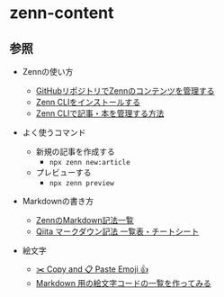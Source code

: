 # zenn-content

## 参照

- Zennの使い方
  - [GitHubリポジトリでZennのコンテンツを管理する](https://zenn.dev/zenn/articles/connect-to-github)
  - [Zenn CLIをインストールする](https://zenn.dev/zenn/articles/install-zenn-cli)
  - [Zenn CLIで記事・本を管理する方法](https://zenn.dev/zenn/articles/zenn-cli-guide)

- よく使うコマンド
  - 新規の記事を作成する
    - `npx zenn new:article`
  - プレビューする
    - `npx zenn preview`

- Markdownの書き方
  - [ZennのMarkdown記法一覧](https://zenn.dev/zenn/articles/markdown-guide)
  - [Qiita マークダウン記法 一覧表・チートシート](https://qiita.com/kamorits/items/6f342da395ad57468ae3)

- 絵文字
  - [✂️ Copy and 📋 Paste Emoji 👍](https://getemoji.com)
  - [Markdown 用の絵文字コードの一覧を作ってみる](https://zenn.dev/spiegel/articles/20210322-emoji-shortcode-for-markdown)

